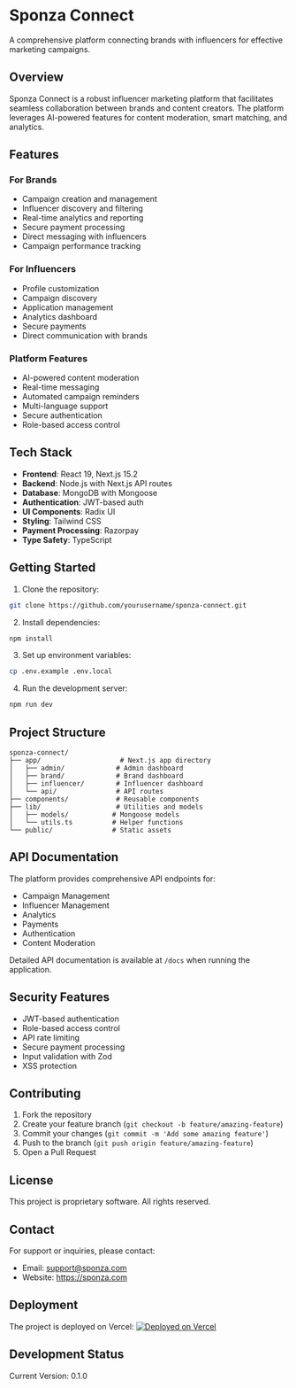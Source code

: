 # Sponza Connect

A comprehensive platform connecting brands with influencers for effective marketing campaigns.

## Overview

Sponza Connect is a robust influencer marketing platform that facilitates seamless collaboration between brands and content creators. The platform leverages AI-powered features for content moderation, smart matching, and analytics.

## Features

### For Brands
- Campaign creation and management
- Influencer discovery and filtering
- Real-time analytics and reporting
- Secure payment processing
- Direct messaging with influencers
- Campaign performance tracking

### For Influencers
- Profile customization
- Campaign discovery
- Application management
- Analytics dashboard
- Secure payments
- Direct communication with brands

### Platform Features
- AI-powered content moderation
- Real-time messaging
- Automated campaign reminders
- Multi-language support
- Secure authentication
- Role-based access control

## Tech Stack

- **Frontend**: React 19, Next.js 15.2
- **Backend**: Node.js with Next.js API routes
- **Database**: MongoDB with Mongoose
- **Authentication**: JWT-based auth
- **UI Components**: Radix UI
- **Styling**: Tailwind CSS
- **Payment Processing**: Razorpay
- **Type Safety**: TypeScript

## Getting Started

1. Clone the repository:
```bash
git clone https://github.com/yourusername/sponza-connect.git
```

2. Install dependencies:
```bash
npm install
```

3. Set up environment variables:
```bash
cp .env.example .env.local
```

4. Run the development server:
```bash
npm run dev
```

## Project Structure

```
sponza-connect/
├── app/                    # Next.js app directory
│   ├── admin/             # Admin dashboard
│   ├── brand/             # Brand dashboard
│   ├── influencer/        # Influencer dashboard
│   └── api/               # API routes
├── components/            # Reusable components
├── lib/                   # Utilities and models
│   ├── models/           # Mongoose models
│   └── utils.ts          # Helper functions
└── public/               # Static assets
```

## API Documentation

The platform provides comprehensive API endpoints for:
- Campaign Management
- Influencer Management
- Analytics
- Payments
- Authentication
- Content Moderation

Detailed API documentation is available at `/docs` when running the application.

## Security Features

- JWT-based authentication
- Role-based access control
- API rate limiting
- Secure payment processing
- Input validation with Zod
- XSS protection

## Contributing

1. Fork the repository
2. Create your feature branch (`git checkout -b feature/amazing-feature`)
3. Commit your changes (`git commit -m 'Add some amazing feature'`)
4. Push to the branch (`git push origin feature/amazing-feature`)
5. Open a Pull Request

## License

This project is proprietary software. All rights reserved.

## Contact

For support or inquiries, please contact:
- Email: support@sponza.com
- Website: https://sponza.com

## Deployment

The project is deployed on Vercel:
[![Deployed on Vercel](https://img.shields.io/badge/Deployed%20on-Vercel-black?style=for-the-badge&logo=vercel)](https://vercel.com/pracharprashar/v0-sponza-platform-spec)

## Development Status

Current Version: 0.1.0
